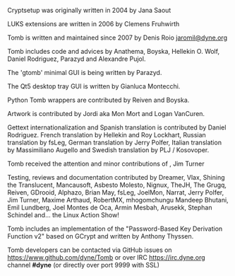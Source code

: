 Cryptsetup was originally written in 2004 by Jana Saout

LUKS extensions are written in 2006 by Clemens Fruhwirth

Tomb is written and maintained since 2007 by Denis Roio <jaromil@dyne.org>

Tomb includes code and advices by Anathema, Boyska, Hellekin O. Wolf,
Daniel Rodriguez, Parazyd and Alexandre Pujol.

The 'gtomb' minimal GUI is being written by Parazyd.

The Qt5 desktop tray GUI is written by Gianluca Montecchi.

Python Tomb wrappers are contributed by Reiven and Boyska.

Artwork is contributed by Jordi aka Mon Mort and Logan VanCuren.

Gettext internationalization and Spanish translation is contributed by
Daniel Rodriguez. French translation by Hellekin and Roy Lockhart,
Russian translation by fsLeg, German translation by Jerry Polfer,
Italian translation by Massimiliano Augello and Swedish translation by
PLJ / Kosovoper.

Tomb received the attention and minor contributions of , Jim Turner


Testing, reviews and documentation contributed by Dreamer, Vlax,
Shining the Translucent, Mancausoft, Asbesto Molesto, Nignux, TheJH,
The Grugq, Reiven, GDrooid, Alphazo, Brian May, fsLeg, JoelMon,
Narrat, Jerry Polfer, Jim Turner, Maxime Arthaud, RobertMX,
mhogomchungu Mandeep Bhutani, Emil Lundberg, Joel Montes de Oca, Armin
Mesbah, Arusekk, Stephan Schindel and...  the Linux Action Show!

Tomb includes an implementation of the "Password-Based Key Derivation
Function v2" based on GCrypt and written by Anthony Thyssen.

Tomb developers can be contacted via GitHub issues on
https://www.github.com/dyne/Tomb or over IRC https://irc.dyne.org
channel **#dyne** (or directly over port 9999 with SSL)
